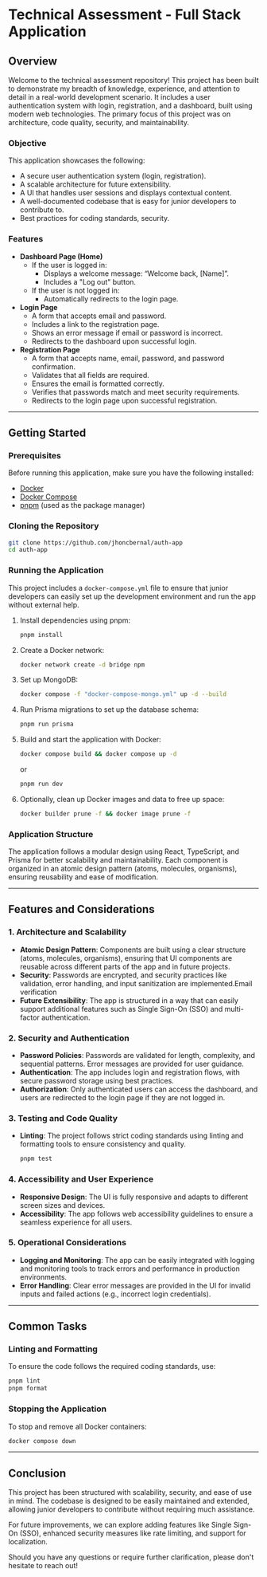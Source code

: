 # Technical Assessment - Full Stack Application

## Overview

Welcome to the technical assessment repository! This project has been built to demonstrate my breadth of knowledge, experience, and attention to detail in a real-world development scenario. It includes a user authentication system with login, registration, and a dashboard, built using modern web technologies. The primary focus of this project was on architecture, code quality, security, and maintainability.

### Objective

This application showcases the following:

- A secure user authentication system (login, registration).
- A scalable architecture for future extensibility.
- A UI that handles user sessions and displays contextual content.
- A well-documented codebase that is easy for junior developers to contribute to.
- Best practices for coding standards, security.

### Features

- **Dashboard Page (Home)**
  - If the user is logged in:
    - Displays a welcome message: “Welcome back, [Name]”.
    - Includes a "Log out" button.
  - If the user is not logged in:
    - Automatically redirects to the login page.
- **Login Page**
  - A form that accepts email and password.
  - Includes a link to the registration page.
  - Shows an error message if email or password is incorrect.
  - Redirects to the dashboard upon successful login.
- **Registration Page**
  - A form that accepts name, email, password, and password confirmation.
  - Validates that all fields are required.
  - Ensures the email is formatted correctly.
  - Verifies that passwords match and meet security requirements.
  - Redirects to the login page upon successful registration.

---

## Getting Started

### Prerequisites

Before running this application, make sure you have the following installed:

- [Docker](https://www.docker.com/products/docker-desktop)
- [Docker Compose](https://docs.docker.com/compose/install/)
- [pnpm](https://pnpm.io/) (used as the package manager)

### Cloning the Repository

```bash
git clone https://github.com/jhoncbernal/auth-app
cd auth-app
```

### Running the Application

This project includes a `docker-compose.yml` file to ensure that junior developers can easily set up the development environment and run the app without external help.

1. Install dependencies using pnpm:

   ```bash
   pnpm install
   ```

2. Create a Docker network:

   ```bash
   docker network create -d bridge npm
   ```

3. Set up MongoDB:

   ```bash
   docker compose -f "docker-compose-mongo.yml" up -d --build
   ```

4. Run Prisma migrations to set up the database schema:

   ```bash
   pnpm run prisma
   ```

5. Build and start the application with Docker:

   ```bash
   docker compose build && docker compose up -d
   ```

   or

   ```bash
   pnpm run dev
   ```

6. Optionally, clean up Docker images and data to free up space:

   ```bash
   docker builder prune -f && docker image prune -f
   ```

### Application Structure

The application follows a modular design using React, TypeScript, and Prisma for better scalability and maintainability. Each component is organized in an atomic design pattern (atoms, molecules, organisms), ensuring reusability and ease of modification.

---

## Features and Considerations

### 1. **Architecture and Scalability**

- **Atomic Design Pattern**: Components are built using a clear structure (atoms, molecules, organisms), ensuring that UI components are reusable across different parts of the app and in future projects.
- **Security**: Passwords are encrypted, and security practices like validation, error handling, and input sanitization are implemented.Email verification
- **Future Extensibility**: The app is structured in a way that can easily support additional features such as Single Sign-On (SSO) and multi-factor authentication.

### 2. **Security and Authentication**

- **Password Policies**: Passwords are validated for length, complexity, and sequential patterns. Error messages are provided for user guidance.
- **Authentication**: The app includes login and registration flows, with secure password storage using best practices.
- **Authorization**: Only authenticated users can access the dashboard, and users are redirected to the login page if they are not logged in.

### 3. **Testing and Code Quality**

- **Linting**: The project follows strict coding standards using linting and formatting tools to ensure consistency and quality.

  ```bash
  pnpm test
  ```

### 4. **Accessibility and User Experience**

- **Responsive Design**: The UI is fully responsive and adapts to different screen sizes and devices.
- **Accessibility**: The app follows web accessibility guidelines to ensure a seamless experience for all users.

### 5. **Operational Considerations**

- **Logging and Monitoring**: The app can be easily integrated with logging and monitoring tools to track errors and performance in production environments.
- **Error Handling**: Clear error messages are provided in the UI for invalid inputs and failed actions (e.g., incorrect login credentials).

---

## Common Tasks

### Linting and Formatting

To ensure the code follows the required coding standards, use:

```bash
pnpm lint
pnpm format
```

### Stopping the Application

To stop and remove all Docker containers:

```bash
docker compose down
```

---

## Conclusion

This project has been structured with scalability, security, and ease of use in mind. The codebase is designed to be easily maintained and extended, allowing junior developers to contribute without requiring much assistance.

For future improvements, we can explore adding features like Single Sign-On (SSO), enhanced security measures like rate limiting, and support for localization.

Should you have any questions or require further clarification, please don't hesitate to reach out!
